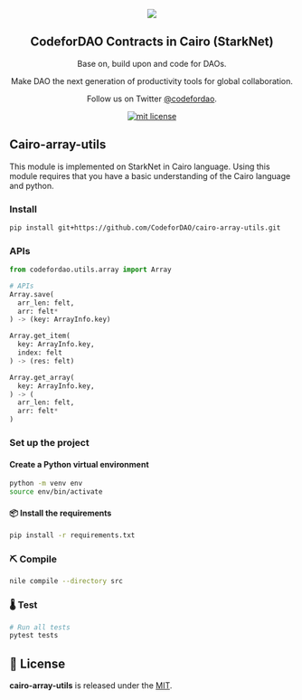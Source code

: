 <p align="center">
  <a href="https://twitter.com/codefordao"><img src="https://avatars.githubusercontent.com/u/97301607?s=200&u=d0a9f88d13d7d7dd5b37c09fdd802c9fe378d029&v=4"/></a>
</p>
<h2 align="center">
  CodeforDAO Contracts in Cairo (StarkNet)
</h2>
<p align="center">
  Base on, build upon and code for DAOs.
</p>
<p align="center">
  Make DAO the next generation of productivity tools for global collaboration.
</p>
<p align="center">
  Follow us on Twitter <a href="https://twitter.com/codefordao">@codefordao</a>.
</p>

<p align="center">
  <a href="https://github.com/CodeforDAO/contracts/">
    <img src="https://img.shields.io/badge/license-MIT-green.svg" alt="mit license"/>
  </a>
</p>

## Cairo-array-utils

This module is implemented on StarkNet in Cairo language. Using this module requires that you have a basic understanding of the Cairo language and python.

### Install

```bash
pip install git+https://github.com/CodeforDAO/cairo-array-utils.git
```

### APIs

```python
from codefordao.utils.array import Array

# APIs
Array.save(
  arr_len: felt,
  arr: felt*
) -> (key: ArrayInfo.key)

Array.get_item(
  key: ArrayInfo.key,
  index: felt
) -> (res: felt)

Array.get_array(
  key: ArrayInfo.key,
) -> (
  arr_len: felt,
  arr: felt*
)
```

### Set up the project

#### Create a Python virtual environment

```bash
python -m venv env
source env/bin/activate
```

#### 📦 Install the requirements

```bash
pip install -r requirements.txt
```

### ⛏️ Compile

```bash
nile compile --directory src
```

### 🌡️ Test

```bash
# Run all tests
pytest tests
```

## 📄 License

**cairo-array-utils** is released under the [MIT](LICENSE).

